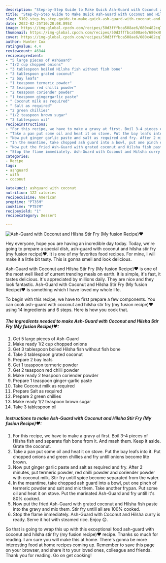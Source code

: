 ```yaml
---
description: "Step-by-Step Guide to Make Quick Ash-Guard with Coconut and Hilsha Stir Fry (My fusion Recipe)♥"
title: "Step-by-Step Guide to Make Quick Ash-Guard with Coconut and Hilsha Stir Fry (My fusion Recipe)♥"
slug: 5102-step-by-step-guide-to-make-quick-ash-guard-with-coconut-and-hilsha-stir-fry-my-fusion-recipe
date: 2022-02-25T10:20:08.895Z
image: https://img-global.cpcdn.com/recipes/50d3fffbca508ae6/680x482cq70/ash-guard-with-coconut-and-hilsha-stir-fry-my-fusion-recipe-recipe-main-photo.jpg
thumbnail: https://img-global.cpcdn.com/recipes/50d3fffbca508ae6/680x482cq70/ash-guard-with-coconut-and-hilsha-stir-fry-my-fusion-recipe-recipe-main-photo.jpg
cover: https://img-global.cpcdn.com/recipes/50d3fffbca508ae6/680x482cq70/ash-guard-with-coconut-and-hilsha-stir-fry-my-fusion-recipe-recipe-main-photo.jpg
author: Hunter Cox
ratingvalue: 4.4
reviewcount: 46844
recipeingredient:
- "5 large pieces of AshGuard"
- "1/2 cup chopped onions"
- "3 tablespoon boiled Hilsha fish without fish bone"
- "3 tablespoon grated coconut"
- "2 bay leafs"
- "1 teaspoon termeric powder"
- "2 teaspoon red chilli powder"
- "2 teaspoon coriender powder"
- "1 teaspoon gingergarlic paste"
- " Coconut milk as required"
- " Salt as required"
- "2 green chillies"
- "1/2 teaspoon brown sugar"
- "3 tablespoon oil"
recipeinstructions:
- "For this recipe, we have to make a gravy at first. Boil 3-4 pieces of Hilsha fish and separate fish bone from it. And mash them. Keep it aside. Grate the coconut."
- "Take a pan put some oil and heat it on stove. Put the bay leafs into it. Put chopped onions and green chillies and fry untill onions become lite brown."
- "Now put ginger garlic paste and salt as required and fry. After 2 minutes, put termeric powder, red chilli powder and coriender powder with coconut milk. Stir fry untill spice become separated from the water."
- "In the meantime, take chopped ash guard into a bowl, put one pinch of termeric powder and salt and mix them. Take another frypan. Put some oil and heat it on stove. Put the marinated Ash-Guard and fry untill it&#39;s 80% cooked."
- "Now put the fried Ash-Guard with grated coconut and Hilsha fish paste into the gravy and mix them. Stir fry untill all are 100% cooked."
- "Stop the flame immediately. Ash-Guard with Coconut and Hilsha curry is ready. Serve it hot with steamed rice. Enjoy 😊."
categories:
- Recipe
tags:
- ashguard
- with
- coconut

katakunci: ashguard with coconut 
nutrition: 122 calories
recipecuisine: American
preptime: "PT35M"
cooktime: "PT57M"
recipeyield: "1"
recipecategory: Dessert

---
```



![Ash-Guard with Coconut and Hilsha Stir Fry (My fusion Recipe)♥](https://img-global.cpcdn.com/recipes/50d3fffbca508ae6/680x482cq70/ash-guard-with-coconut-and-hilsha-stir-fry-my-fusion-recipe-recipe-main-photo.jpg)

Hey everyone, hope you are having an incredible day today. Today, we're going to prepare a special dish, ash-guard with coconut and hilsha stir fry (my fusion recipe)♥. It is one of my favorites food recipes. For mine, I will make it a little bit tasty. This is gonna smell and look delicious.



Ash-Guard with Coconut and Hilsha Stir Fry (My fusion Recipe)♥ is one of the most well liked of current trending meals on earth. It is simple, it's fast, it tastes delicious. It's appreciated by millions daily. They are nice and they look fantastic. Ash-Guard with Coconut and Hilsha Stir Fry (My fusion Recipe)♥ is something which I have loved my whole life.


To begin with this recipe, we have to first prepare a few components. You can cook ash-guard with coconut and hilsha stir fry (my fusion recipe)♥ using 14 ingredients and 6 steps. Here is how you cook that.

<!--inarticleads1-->

##### The ingredients needed to make Ash-Guard with Coconut and Hilsha Stir Fry (My fusion Recipe)♥:

1. Get 5 large pieces of Ash-Guard
1. Make ready 1/2 cup chopped onions
1. Get 3 tablespoon boiled Hilsha fish without fish bone
1. Take 3 tablespoon grated coconut
1. Prepare 2 bay leafs
1. Get 1 teaspoon termeric powder
1. Get 2 teaspoon red chilli powder
1. Make ready 2 teaspoon coriender powder
1. Prepare 1 teaspoon ginger-garlic paste
1. Take  Coconut milk as required
1. Prepare  Salt as required
1. Prepare 2 green chillies
1. Make ready 1/2 teaspoon brown sugar
1. Take 3 tablespoon oil




<!--inarticleads2-->

##### Instructions to make Ash-Guard with Coconut and Hilsha Stir Fry (My fusion Recipe)♥:

1. For this recipe, we have to make a gravy at first. Boil 3-4 pieces of Hilsha fish and separate fish bone from it. And mash them. Keep it aside. Grate the coconut.
1. Take a pan put some oil and heat it on stove. Put the bay leafs into it. Put chopped onions and green chillies and fry untill onions become lite brown.
1. Now put ginger garlic paste and salt as required and fry. After 2 minutes, put termeric powder, red chilli powder and coriender powder with coconut milk. Stir fry untill spice become separated from the water.
1. In the meantime, take chopped ash guard into a bowl, put one pinch of termeric powder and salt and mix them. Take another frypan. Put some oil and heat it on stove. Put the marinated Ash-Guard and fry untill it&#39;s 80% cooked.
1. Now put the fried Ash-Guard with grated coconut and Hilsha fish paste into the gravy and mix them. Stir fry untill all are 100% cooked.
1. Stop the flame immediately. Ash-Guard with Coconut and Hilsha curry is ready. Serve it hot with steamed rice. Enjoy 😊.




So that is going to wrap this up with this exceptional food ash-guard with coconut and hilsha stir fry (my fusion recipe)♥ recipe. Thanks so much for reading. I am sure you will make this at home. There's gonna be more interesting food at home recipes coming up. Remember to save this page on your browser, and share it to your loved ones, colleague and friends. Thank you for reading. Go on get cooking!
